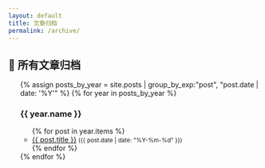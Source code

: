 ```yaml
---
layout: default
title: 文章归档
permalink: /archive/
---
```


<h2>📂 所有文章归档</h2>
<ul>
  {% assign posts_by_year = site.posts | group_by_exp:"post", "post.date | date: '%Y'" %}
  {% for year in posts_by_year %}
    <h3>{{ year.name }}</h3>
    <ul>
      {% for post in year.items %}
        <li>
          <a href="{{ post.url | relative_url }}">{{ post.title }}</a>
          <small>({{ post.date | date: "%Y-%m-%d" }})</small>
        </li>
      {% endfor %}
    </ul>
  {% endfor %}
</ul>